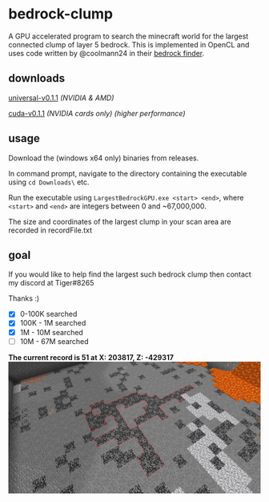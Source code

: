 # bedrock-clump
A GPU accelerated program to search the minecraft world for the largest connected clump of layer 5 bedrock.
This is implemented in OpenCL and uses code written by @coolmann24 in their [bedrock finder](https://github.com/coolmann24/BedrockFinderCpp).

## downloads
[universal-v0.1.1](https://github.com/0xTiger/bedrock-clump/releases/download/v0.1.1/universal-clumpFinder.zip) *(NVIDIA & AMD)*

[cuda-v0.1.1](https://github.com/0xTiger/bedrock-clump/releases/download/v0.1.1/cuda-clumpFinder.zip) *(NVIDIA cards only) (higher performance)*

## usage
Download the (windows x64 only) binaries from releases.

In command prompt, navigate to the directory containing the executable using `cd Downloads\` etc.

Run the executable using `LargestBedrockGPU.exe <start> <end>`, where `<start>` and `<end>` are integers between 0 and ~67,000,000.

The size and coordinates of the largest clump in your scan area are recorded in recordFile.txt

## goal
If you would like to help find the largest such bedrock clump then contact my discord at Tiger#8265

Thanks :)


- [x] 0-100K searched
- [x] 100K - 1M searched
- [x] 1M - 10M searched
- [ ] 10M - 67M searched

**The current record is 51 at X: 203817, Z: -429317**
![A clump of 51 connected bedrock](/LargeBedrock51.png)
